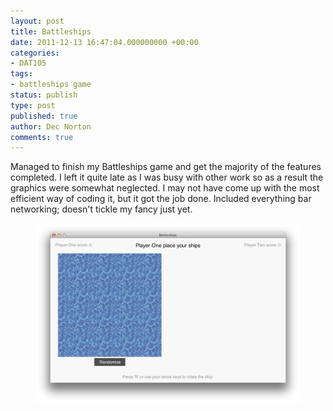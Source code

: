 ```yaml
---
layout: post
title: Battleships
date: 2011-12-13 16:47:04.000000000 +00:00
categories:
- DAT105
tags:
- battleships game
status: publish
type: post
published: true
author: Dec Norton
comments: true
---
```

<p>Managed to finish my Battleships game and get the majority of the features completed. I left it quite late as I was busy with other work so as a result the graphics were somewhat neglected. I may not have come up with the most efficient way of coding it, but it got the job done. Included everything bar networking; doesn't tickle my fancy just yet.</p>

<!--more-->

<p><a href="/assets/screen-shot-2011-12-13-at-16-40-19.png"></p>
<figure><img title="Screen Shot 2011-12-13 at 16.40.19" src="/assets/screen-shot-2011-12-13-at-16-40-19.png" alt="" /></figure>
<p></a></p>

